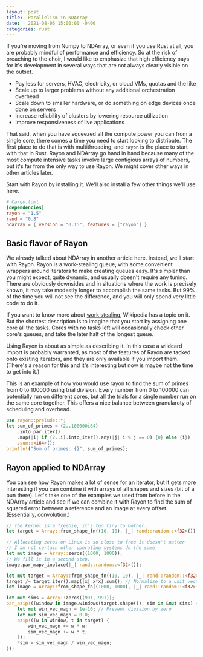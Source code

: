 ```yaml
---
layout: post
title:  Parallelism in NDArray
date:   2021-08-06 15:00:00 -0400
categories: rust
---
```


If you're moving from Numpy to NDArray, or even if you use Rust at all, you are probably mindful
of performance and efficiency. So at the risk of preaching to the choir, I would like to
emphasize that high efficiency pays for it's development in several ways that are not always
clearly visible on the outset.
* Pay less for servers, HVAC, electricity, or cloud VMs, quotas and the like
* Scale up to larger problems without any additional orchestration overhead
* Scale down to smaller hardware, or do something on edge devices once done on servers
* Increase reliability of clusters by lowering resource utilization
* Improve responsiveness of live applications

That said, when you have squeezed all the compute power you can from a single core, there comes
a time you need to start looking to distribute. The first place to do that is with multithreading,
and `rayon` is the place to start with that in Rust. Rayon and NDArray go hand in hand because
many of the most compute intensive tasks involve large contigious arrays of numbers, but it's far
from the only way to use Rayon. We might cover other ways in other articles later.

Start with Rayon by installing it. We'll also install a few other things we'll use here.

```toml
# Cargo.toml
[dependencies]
rayon = "1.5"
rand = "0.8"
ndarray = { version = "0.15", features = ["rayon"] }
```

## Basic flavor of Rayon
We already talked about NDArray in another article here. Instead, we'll start with Rayon.
Rayon is a work-stealing queue, with some convenient wrappers around iterators to make creating
queues easy. It's simpler than you might expect, quite dynamic, and usually doesn't require any
tuning. There are obviously downsides and in situations where the work is precisely known, it may
take modestly longer to accomplish the same tasks. But 99% of the time you will not see the
difference, and you will only spend very little code to do it.

If you want to know more about [work stealing][], Wikipedia has a topic on it. But the shortest
description is to imagine that you start by assigning one core all the tasks. Cores with no tasks
left will occasionally check other core's queues, and take the later half of the longest queue.

Using Rayon is about as simple as describing it. In this case a wildcard import is probably
warranted, as most of the features of Rayon are tacked onto existing iterators, and they are only
available if you import them. (There's a reason for this and it's interesting but now is maybe 
not the time to get into it.)

This is an example of how you would use rayon to find the sum of primes from 0 to 100000 using
trial division. Every number from 0 to 100000 can potentially run on different cores, but all
the trials for a single number run on the same core together. This offers a nice balance between
granularoty of scheduling and overhead.

```rs
use rayon::prelude::*;
let sum_of_primes = (2..100000i64)
    .into_par_iter()
    .map(|i| if (2..i).into_iter().any(|j| i % j == 0) {0} else {i})
    .sum::<i64>();
println!("Sum of primes: {}", sum_of_primes);
```

## Rayon applied to NDArray
You can see how Rayon makes a lot of sense for an iterator, but it gets more interesting if you
can combine it with arrays of all shapes and sizes (bit of a pun there).
Let's take one of the examples we used from before in the NDArray article and see if we can
combine it with Rayon to find the sum of squared error between a reference and an image at every
offset. (Essentially, convolution.)

```rs
// The kernel is a freebie, it's too tiny to bother.
let target = Array::from_shape_fn((10, 10), |_| rand::random::<f32>());

// Allocating zeros on Linux is so close to free it doesn't matter
// I am not certain other operating systems do the same
let mut image = Array::zeros((1000, 1000));
// We fill it in a second step.
image.par_mapv_inplace(|_| rand::random::<f32>());
```

```rs
let mut target = Array::from_shape_fn((10, 10), |_| rand::random::<f32>());
target /= target.iter().map(|x| x*x).sum(); // Normalize to a unit vector
let image = Array::from_shape_fn((1000, 1000), |_| rand::random::<f32>());

let mut sims = Array::zeros((991, 991));
par_azip!((window in image.windows(target.shape()), sim in &mut sims) {
    let mut win_vec_magn = 1e-10; // Prevent division by zero
    let mut sim_vec_magn = 0.0;
    azip!((w in window, t in target) {
        win_vec_magn += w * w;
        sim_vec_magn += w * t;
    });
    *sim = sim_vec_magn / win_vec_magn;
});
```

[work stealing]: https://en.wikipedia.org/wiki/Work_stealing